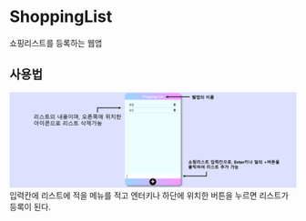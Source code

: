 # ShoppingList
쇼핑리스트를 등록하는 웹앱

## 사용법
<img src="/ShoppingList.png"/>
입력칸에 리스트에 적을 메뉴를 적고 엔터키나 하단에 위치한 버튼을 누르면 리스트가 등록이 된다.
